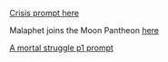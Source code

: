 [Crisis prompt here](https://www.reddit.com/r/GodhoodWB/comments/fv4ovs/endless_pantheon_turn_6/fmkhouc?utm_source=share&utm_medium=web2x)

Malaphet joins the Moon Pantheon [here](https://www.reddit.com/r/GodhoodWB/comments/fv4ovs/endless_pantheon_turn_6/fmj778q?utm_source=share&utm_medium=web2x)

[A mortal struggle p1 prompt](https://www.reddit.com/r/GodhoodWB/comments/fv4ovs/endless_pantheon_turn_6/fmnyua0?utm_source=share&utm_medium=web2x)